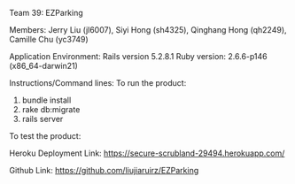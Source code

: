 Team 39: EZParking

Members: Jerry Liu (jl6007), Siyi Hong (sh4325), Qinghang Hong (qh2249), Camille Chu (yc3749)

Application Environment:
Rails version             5.2.8.1
Ruby version:             2.6.6-p146 (x86_64-darwin21)

Instructions/Command lines:
To run the product:
1. bundle install
2. rake db:migrate
3. rails server

To test the product:

Heroku Deployment Link:
https://secure-scrubland-29494.herokuapp.com/

Github Link:
https://github.com/liujiaruirz/EZParking

